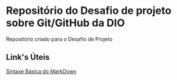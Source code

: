 # Repositório do Desafio de projeto sobre Git/GitHub da DIO
Repositório criado para o Desafio de Projeto

## Link's Úteis
[Sintaxe Básica do MarkDown](https://getdoks.org/docs/reference/markdown-basic-syntax/)
